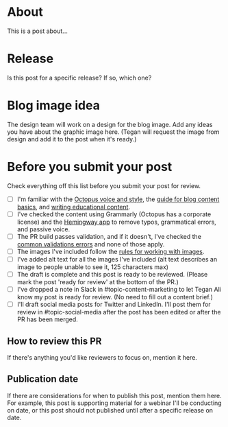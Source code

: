# About

This is a post about...

# Release

Is this post for a specific release? If so, which one?

# Blog image idea

The design team will work on a design for the blog image. Add any ideas you have about the graphic image here. (Tegan will request the image from design and add it to the post when it's ready.)

# Before you submit your post

Check everything off this list before you submit your post for review. 

- [ ] I'm familiar with the [Octopus voice and style](https://www.octopus.design/932c0f1a9/p/13df3a-voice-and-style), the [guide for blog content basics](https://www.octopus.design/932c0f1a9/p/901d2a-blog-content), and [writing educational content](https://www.octopus.design/932c0f1a9/p/137b06-educational-content---how-we-write-about-what-we-do).
- [ ] I've checked the content using Grammarly (Octopus has a corporate license) and the [Hemingway app](https://hemingwayapp.com/) to remove typos, grammatical errors, and passive voice. 
- [ ] The PR build passes validation, and if it doesn't, I've checked the [common validations errors](https://www.octopus.design/932c0f1a9/p/901d2a-blog-content/t/817249) and none of those apply.
- [ ] The images I've included follow the [rules for working with images](https://www.octopus.design/932c0f1a9/p/5061d7-working-with-images).
- [ ] I've added alt text for all the images I've included (alt text describes an image to people unable to see it, 125 characters max)
- [ ] The draft is complete and this post is ready to be reviewed. (Please mark the post 'ready for review' at the bottom of the PR.)
- [ ] I've dropped a note in Slack in #topic-content-marketing to let Tegan Ali know my post is ready for review. (No need to fill out a content brief.)
- [ ] I'll draft social media posts for Twitter and LinkedIn. I'll post them for review in #topic-social-media after the post has been edited or after the PR has been merged.

## How to review this PR

If there's anything you'd like reviewers to focus on, mention it here.


## Publication date

If there are considerations for when to publish this post, mention them here. For example, this post is supporting material for a webinar I'll be conducting on date, or this post should not published until after a specific release on date.


